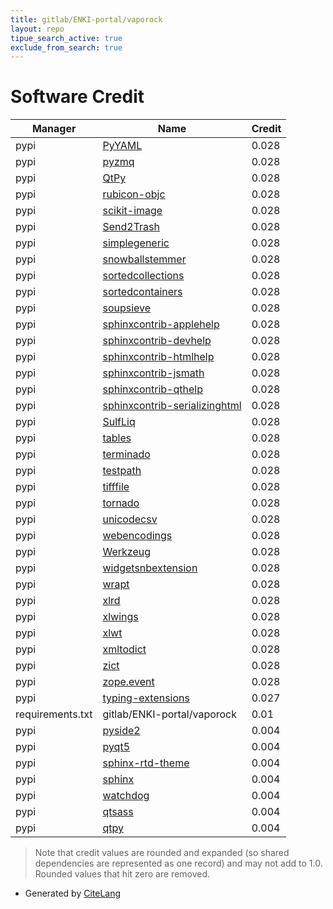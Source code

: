 ```yaml
---
title: gitlab/ENKI-portal/vaporock
layout: repo
tipue_search_active: true
exclude_from_search: true
---
```

# Software Credit

|Manager|Name|Credit|
|-------|----|------|
|pypi|[PyYAML](https://pyyaml.org/)|0.028|
|pypi|[pyzmq](https://pyzmq.readthedocs.org)|0.028|
|pypi|[QtPy](https://github.com/spyder-ide/qtpy)|0.028|
|pypi|[rubicon-objc](https://beeware.org/rubicon)|0.028|
|pypi|[scikit-image](https://scikit-image.org)|0.028|
|pypi|[Send2Trash](https://pypi.org/project/Send2Trash)|0.028|
|pypi|[simplegeneric](https://pypi.org/project/simplegeneric)|0.028|
|pypi|[snowballstemmer](https://pypi.org/project/snowballstemmer)|0.028|
|pypi|[sortedcollections](https://pypi.org/project/sortedcollections)|0.028|
|pypi|[sortedcontainers](https://pypi.org/project/sortedcontainers)|0.028|
|pypi|[soupsieve](https://pypi.org/project/soupsieve)|0.028|
|pypi|[sphinxcontrib-applehelp](https://pypi.org/project/sphinxcontrib-applehelp)|0.028|
|pypi|[sphinxcontrib-devhelp](https://pypi.org/project/sphinxcontrib-devhelp)|0.028|
|pypi|[sphinxcontrib-htmlhelp](https://pypi.org/project/sphinxcontrib-htmlhelp)|0.028|
|pypi|[sphinxcontrib-jsmath](https://pypi.org/project/sphinxcontrib-jsmath)|0.028|
|pypi|[sphinxcontrib-qthelp](https://pypi.org/project/sphinxcontrib-qthelp)|0.028|
|pypi|[sphinxcontrib-serializinghtml](https://pypi.org/project/sphinxcontrib-serializinghtml)|0.028|
|pypi|[SulfLiq](https://pypi.org/project/SulfLiq)|0.028|
|pypi|[tables](https://pypi.org/project/tables)|0.028|
|pypi|[terminado](https://pypi.org/project/terminado)|0.028|
|pypi|[testpath](https://pypi.org/project/testpath)|0.028|
|pypi|[tifffile](https://pypi.org/project/tifffile)|0.028|
|pypi|[tornado](https://pypi.org/project/tornado)|0.028|
|pypi|[unicodecsv](https://pypi.org/project/unicodecsv)|0.028|
|pypi|[webencodings](https://pypi.org/project/webencodings)|0.028|
|pypi|[Werkzeug](https://pypi.org/project/Werkzeug)|0.028|
|pypi|[widgetsnbextension](https://pypi.org/project/widgetsnbextension)|0.028|
|pypi|[wrapt](https://pypi.org/project/wrapt)|0.028|
|pypi|[xlrd](https://pypi.org/project/xlrd)|0.028|
|pypi|[xlwings](https://pypi.org/project/xlwings)|0.028|
|pypi|[xlwt](https://pypi.org/project/xlwt)|0.028|
|pypi|[xmltodict](https://pypi.org/project/xmltodict)|0.028|
|pypi|[zict](https://pypi.org/project/zict)|0.028|
|pypi|[zope.event](https://pypi.org/project/zope.event)|0.028|
|pypi|[typing-extensions](https://pypi.org/project/typing-extensions)|0.027|
|requirements.txt|gitlab/ENKI-portal/vaporock|0.01|
|pypi|[pyside2](https://pypi.org/project/pyside2)|0.004|
|pypi|[pyqt5](https://pypi.org/project/pyqt5)|0.004|
|pypi|[sphinx-rtd-theme](https://pypi.org/project/sphinx-rtd-theme)|0.004|
|pypi|[sphinx](https://pypi.org/project/sphinx)|0.004|
|pypi|[watchdog](https://pypi.org/project/watchdog)|0.004|
|pypi|[qtsass](https://pypi.org/project/qtsass)|0.004|
|pypi|[qtpy](https://pypi.org/project/qtpy)|0.004|


> Note that credit values are rounded and expanded (so shared dependencies are represented as one record) and may not add to 1.0. Rounded values that hit zero are removed.


- Generated by [CiteLang](https://github.com/vsoch/citelang)
